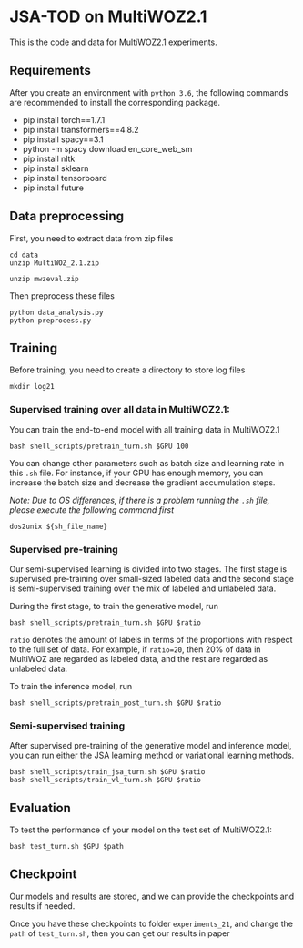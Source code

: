 # JSA-TOD on MultiWOZ2.1
This is the code and data for MultiWOZ2.1 experiments.
## Requirements
After you create an environment with `python 3.6`, the following commands are recommended to install the corresponding package.
* pip install torch==1.7.1
* pip install transformers==4.8.2
* pip install spacy==3.1
* python -m spacy download en_core_web_sm
* pip install nltk
* pip install sklearn
* pip install tensorboard
* pip install future

## Data preprocessing
First, you need to extract data from zip files
```
cd data
unzip MultiWOZ_2.1.zip
```
```
unzip mwzeval.zip
```
Then preprocess these files
```
python data_analysis.py
python preprocess.py
```
## Training
Before training, you need to create a directory to store log files
```
mkdir log21
```
### Supervised training over all data in MultiWOZ2.1:
You can train the end-to-end model with all training data in MultiWOZ2.1 
```
bash shell_scripts/pretrain_turn.sh $GPU 100
```
You can change other parameters such as batch size and learning rate in this `.sh` file. For instance, if your GPU has enough memory, you can increase the batch size and decrease the gradient accumulation steps.

*Note: Due to OS differences, if there is a problem running the `.sh` file, please execute the following command first*

```
dos2unix ${sh_file_name}
```
### Supervised pre-training
Our semi-supervised learning is divided into two stages. The first stage is supervised pre-training over small-sized labeled data and the second stage is semi-supervised training over the mix of labeled and unlabeled data.

During the first stage, to train the generative model, run
```
bash shell_scripts/pretrain_turn.sh $GPU $ratio
```
`ratio` denotes the amount of labels in terms of the proportions with respect to the full set of data. For example, if `ratio=20`, then 20% of data in MultiWOZ are regarded as labeled data, and the rest are regarded as unlabeled data.

To train the inference model, run
```
bash shell_scripts/pretrain_post_turn.sh $GPU $ratio
```
### Semi-supervised training
After supervised pre-training of the generative model and inference model, you can run either the JSA learning method or variational learning methods.
```
bash shell_scripts/train_jsa_turn.sh $GPU $ratio
bash shell_scripts/train_vl_turn.sh $GPU $ratio
```

## Evaluation 
To test the performance of your model on the test set of MultiWOZ2.1:
```
bash test_turn.sh $GPU $path
```
## Checkpoint
Our models and results are stored, and we can provide the checkpoints and results if needed.  

Once you have these checkpoints to folder `experiments_21`, and change the `path` of `test_turn.sh`, then you can get our results in paper
